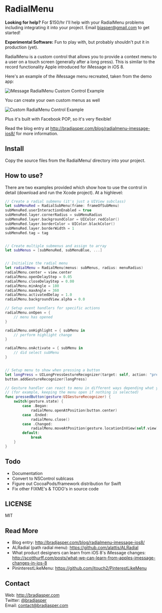 # RadialMenu

**Looking for help?** For $150/hr I'll help with your RadialMenu problems including integrating it into your project. Email bjasper@gmail.com to get started!

**Experimental Software:** Fun to play with, but probably shouldn't put it in production (yet).

RadialMenu is a custom control that allows you to provide a context menu to a user on a touch screen (generally after a long press). This is similar to the record functionality Apple introduced for iMessage in iOS 8.

Here's an example of the iMessage menu recreated, taken from the demo app:

![iMessage RadialMenu Custom Control Example](https://raw.githubusercontent.com/bradjasper/RadialMenu/master/images/imessage-radialmenu-screencast-example.gif)

You can create your own custom menus as well

![Custom RadialMenu Control Example](https://raw.githubusercontent.com/bradjasper/RadialMenu/master/images/default-radialmenu-screencast-example.gif)

Plus it's built with Facebook POP, so it's very flexible!

Read the blog entry at http://bradjasper.com/blog/radialmenu-imessage-ios8/ for more information.

## Install

Copy the source files from the RadialMenu/ directory into your project.


## How to use?

There are two examples provided which show how to use the control in detail (download and run the Xcode project). At a highlevel:


```swift
// Create a radial submenu (it's just a UIView subclass)
let subMenuRed = RadialSubMenu(frame: frameOfSubMenu)
subMenuRed.userInteractionEnabled = true
subMenuRed.layer.cornerRadius = subMenuRadius
subMenuRed.layer.backgroundColor = UIColor.redColor()
subMenuRed.layer.borderColor = UIColor.blackColor()
subMenuRed.layer.borderWidth = 1
subMenuRed.tag = tag


// Create multiple submenus and assign to array
let subMenus = [subMenuRed, subMenuBlue, ...]


// Initialize the radial menu
let radialMenu = RadialMenu(menus: subMenus, radius: menuRadius)
radialMenu.center = view.center
radialMenu.openDelayStep = 0.05
radialMenu.closeDelayStep = 0.00
radialMenu.minAngle = 180
radialMenu.maxAngle = 360
radialMenu.activatedDelay = 1.0
radialMenu.backgroundView.alpha = 0.0

// Setup event handlers for specific actions
radialMenu.onOpen = {
    // menu has opened
}

radialMenu.onHighlight = { subMenu in
    // perform highlight change
}

radialMenu.onActivate = { subMenu in
    // did select subMenu
}


// Setup menu to show when pressing a button
let longPress = UILongPressGestureRecognizer(target: self, action: "pressedButton:")
button.addGestureRecognizer(longPress)

// Gesture handler can react to menu in different ways depending what you want
// (for example, keeping the menu open if nothing is selected)
func pressedButton(gesture:UIGestureRecognizer) {
    switch(gesture.state) {
        case .Began:
            radialMenu.openAtPosition(button.center)
        case .Ended:
            radialMenu.close()
        case .Changed:
            radialMenu.moveAtPosition(gesture.locationInView(self.view))
        default:
            break
    }
}
```


## Todo

- Documentation
- Convert to NSControl sublcass
- Figure out CocoaPods/framework distribution for Swift
- Fix other FIXME's & TODO's in source code

## LICENSE

MIT

## Read More

* Blog entry: http://bradjasper.com/blog/radialmenu-imessage-ios8/
* ALRadial (path radial menu): https://github.com/alattis/ALRadial
* What product designers can learn from iOS 8's iMessage changes: http://scotthurff.com/posts/what-we-can-learn-from-apples-imessage-changes-in-ios-8
* PininterestLikeMenu: https://github.com/itouch2/PinterestLikeMenu

## Contact

Web: http://bradjasper.com<br>
Twitter: <a href="https://twitter.com/bradjasper">@bradjasper</a><br>
Email: <a href="mailto:contact@bradjasper.com">contact@bradjasper.com</a><br>


